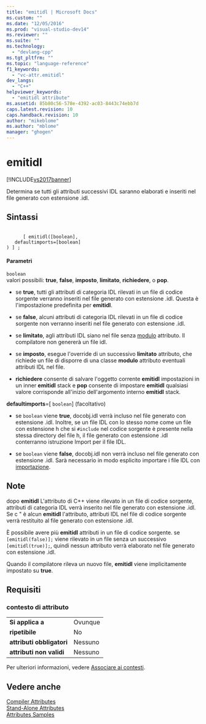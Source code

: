 ```yaml
---
title: "emitidl | Microsoft Docs"
ms.custom: ""
ms.date: "12/05/2016"
ms.prod: "visual-studio-dev14"
ms.reviewer: ""
ms.suite: ""
ms.technology: 
  - "devlang-cpp"
ms.tgt_pltfrm: ""
ms.topic: "language-reference"
f1_keywords: 
  - "vc-attr.emitidl"
dev_langs: 
  - "C++"
helpviewer_keywords: 
  - "emitidl attribute"
ms.assetid: 85b80c56-578e-4392-ac03-8443c74ebb7d
caps.latest.revision: 10
caps.handback.revision: 10
author: "mikeblome"
ms.author: "mblome"
manager: "ghogen"
---
```

# emitidl
[!INCLUDE[vs2017banner](../assembler/inline/includes/vs2017banner.md)]

Determina se tutti gli attributi successivi IDL saranno elaborati e inseriti nel file generato con estensione .idl.  
  
## Sintassi  
  
```  
  
      [ emitidl([boolean],  
   defaultimports=[boolean]  
) ] ;  
```  
  
#### Parametri  
 `boolean`  
 valori possibili: **true**,  **false**,  **imposto**,  **limitato**,  **richiedere**, o  **pop**.  
  
-   se **true**, tutti gli attributi di categoria IDL rilevati in un file di codice sorgente verranno inseriti nel file generato con estensione .idl.  Questa è l'impostazione predefinita per **emitidl**.  
  
-   se **false**, alcuni attributi di categoria IDL rilevati in un file di codice sorgente non verranno inseriti nel file generato con estensione .idl.  
  
-   se **limitato**, agli attributi IDL siano nel file senza  [modulo](../windows/module-cpp.md) attributo.  Il compilatore non genererà un file idl.  
  
-   se **imposto**, esegue l'override di un successivo  **limitato** attributo, che richiede un file di disporre di una classe  **modulo** attributo eventuali attributi IDL nel file.  
  
-   **richiedere** consente di salvare l'oggetto corrente  **emitidl** impostazioni in un inner  **emitidl** stack e  **pop** consente di impostare  **emitidl** qualsiasi valore corrisponde all'inizio dell'argomento interno  **emitidl** stack.  
  
 **defaultimports**\=\[  `boolean`\] \(facoltativo\)  
 -   se `boolean` viene  **true**, docobj.idl verrà incluso nel file generato con estensione .idl.  Inoltre, se un file IDL con lo stesso nome come un file con estensione h che si `#include` nel codice sorgente è presente nella stessa directory del file h, il file generato con estensione .idl conterranno istruzione Import per il file IDL.  
  
-   se `boolean` viene  **false**, docobj.idl non verrà incluso nel file generato con estensione .idl.  Sarà necessario in modo esplicito importare i file IDL con [importazione](../windows/import.md).  
  
## Note  
 dopo **emitidl** L'attributo di C\+\+ viene rilevato in un file di codice sorgente, attributi di categoria IDL verrà inserito nel file generato con estensione .idl.  Se c " è alcun **emitidl** l'attributo, attributi IDL nel file di codice sorgente verrà restituito al file generato con estensione .idl.  
  
 È possibile avere più **emitidl** attributi in un file di codice sorgente.  se `[emitidl(false)];` viene rilevato in un file senza un successivo  `[emitidl(true)];`, quindi nessun attributo verrà elaborato nel file generato con estensione .idl.  
  
 Quando il compilatore rileva un nuovo file, **emitidl** viene implicitamente impostato su  **true**.  
  
## Requisiti  
  
### contesto di attributo  
  
|||  
|-|-|  
|**Si applica a**|Ovunque|  
|**ripetibile**|No|  
|**attributi obbligatori**|Nessuno|  
|**attributi non validi**|Nessuno|  
  
 Per ulteriori informazioni, vedere [Associare ai contesti](../windows/attribute-contexts.md).  
  
## Vedere anche  
 [Compiler Attributes](../windows/compiler-attributes.md)   
 [Stand\-Alone Attributes](../windows/stand-alone-attributes.md)   
 [Attributes Samples](http://msdn.microsoft.com/it-it/558ebdb2-082f-44dc-b442-d8d33bf7bdb8)